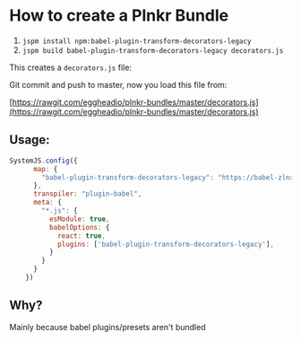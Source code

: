 # How to create a Plnkr Bundle
1. `jspm install npm:babel-plugin-transform-decorators-legacy`
2. `jspm build babel-plugin-transform-decorators-legacy decorators.js`

This creates a `decorators.js` file:

Git commit and push to master, now you load this file from:

[https://rawgit.com/eggheadio/plnkr-bundles/master/decorators.js](https://rawgit.com/eggheadio/plnkr-bundles/master/decorators.js)

## Usage:
```js
SystemJS.config({
      map: {
        "babel-plugin-transform-decorators-legacy": "https://babel-zlnxaopqtf.now.sh/decorators.js"     
      },      
      transpiler: "plugin-babel",
      meta: {
        "*.js": {
          esModule: true,
          babelOptions: {
            react: true,
            plugins: ['babel-plugin-transform-decorators-legacy'],
          }
        }
      }
    })
```


## Why?
Mainly because babel plugins/presets aren't bundled